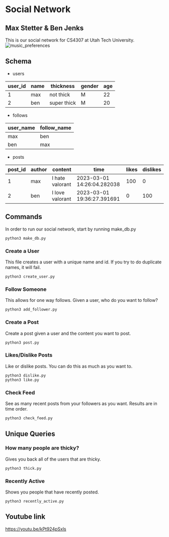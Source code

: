 # Social Network

## Max Stetter & Ben Jenks

This is our social network for CS4307 at Utah Tech University.
![music_preferences](https://user-images.githubusercontent.com/77369993/236081289-47486f41-b9a7-4adb-b9a1-214b39312a85.png)

## Schema

* users

| user_id | name | thickness   | gender | age |
|---------|------|-------------|--------|-----|
| 1       | max  | not thick   | M      | 22  |
| 2       | ben  | super thick | M      | 20  |

* follows

| user_name | follow_name |
|-----------|-------------|
| max       | ben         |
| ben       | max         |

* posts

| post_id | author | content         | time                       | likes | dislikes |
|---------|--------|-----------------|----------------------------|-------|----------|
| 1       | max    | I hate valorant | 2023-03-01 14:26:04.282038 | 100   | 0        |
| 2       | ben    | I love valorant | 2023-03-01 19:36:27.391691 | 0     | 100      |

## Commands

In order to run our social network, start by running make_db.py
```
python3 make_db.py
```

### Create a User
This file creates a user with a unique name and id. If you try to do duplicate names, it will fail.

```
python3 create_user.py
```

### Follow Someone
This allows for one way follows. Given a user, who do you want to follow?

```
python3 add_follower.py
```

### Create a Post
Create a post given a user and the content you want to post.

```
python3 post.py
```

### Likes/Dislike Posts
Like or dislike posts. You can do this as much as you want to.

```
python3 dislike.py
python3 like.py
```

### Check Feed
See as many recent posts from your followers as you want. Results are in time order.

```
python3 check_feed.py
```

## Unique Queries

### How many people are thicky?
Gives you back all of the users that are thicky.

```
python3 thick.py
```

### Recently Active
Shows you people that have recently posted.

```
python3 recently_active.py
```

## Youtube link
https://youtu.be/kPt924pSxls
